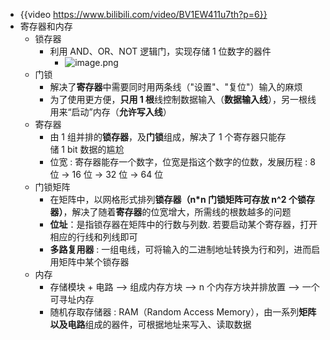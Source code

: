 - {{video https://www.bilibili.com/video/BV1EW411u7th?p=6}}
- 寄存器和内存
	- 锁存器
		- 利用 AND、OR、NOT 逻辑门，实现存储 1 位数字的器件
			- ![image.png](../assets/image_1721357645432_0.png)
	- 门锁
		- 解决了**寄存器**中需要同时用两条线（"设置"、"复位"）输入的麻烦
		- 为了使用更方便，**只用 1 根**线控制数据输入（**数据输入线**），另一根线用来“启动”内存（**允许写入线**）
	- 寄存器
		- 由 1 组并排的**锁存器**，及**门锁**组成，解决了 1 个寄存器只能存储 1 bit 数据的尴尬
		- 位宽 : 寄存器能存一个数字，位宽是指这个数字的位数，发展历程 : 8位 -> 16 位 -> 32 位 -> 64 位
	- 门锁矩阵
		- 在矩阵中，以网格形式排列**锁存器（**n*n 门锁矩阵可存放 n^2 个锁存器**）**，解决了随着**寄存器**的位宽增大，所需线的根数越多的问题
		- **位址**：是指锁存器在矩阵中的行数与列数. 若要启动某个寄存器，打开相应的行线和列线即可
		- **多路复用器** : 一组电线，可将输入的二进制地址转换为行和列，进而启用矩阵中某个锁存器
	- 内存
		- 存储模块 + 电路 —> 组成内存方块 —> n 个内存方块并排放置 —> 一个可寻址内存
		- 随机存取存储器 : RAM（Random Access Memory），由一系列**矩阵以及电路**组成的器件，可根据地址来写入、读取数据